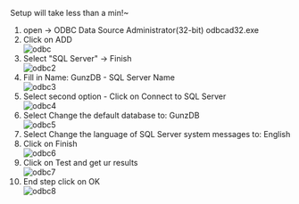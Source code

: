 Setup will take less than a min!~
1. open -> ODBC Data Source Administrator(32-bit) odbcad32.exe
2. Click on ADD<br>
![odbc](https://i.imgur.com/1kC9nLT.png)<br>
3. Select "SQL Server" -> Finish<br>
![odbc2](https://i.imgur.com/b7GePDM.png)<br>
4. Fill in Name: GunzDB - SQL Server Name <br>
![odbc3](https://i.imgur.com/sBkzB7v.png)<br>
5. Select second option - Click on Connect to SQL Server<br>
![odbc4](https://i.imgur.com/zo27nKD.png)<br>
6. Select Change the default database to: GunzDB<br>
![odbc5](https://i.imgur.com/k3JEHVB.png)<br>
7. Select Change the language of SQL Server system messages to: English<br>
8. Click on Finish<br>
![odbc6](https://i.imgur.com/Dljb2sd.png)<br>
9. Click on Test and get ur results <br>
![odbc7](https://i.imgur.com/HnInX8H.png)<br>
10. End step click on OK<br>
![odbc8](https://i.imgur.com/mflR8KF.png)

